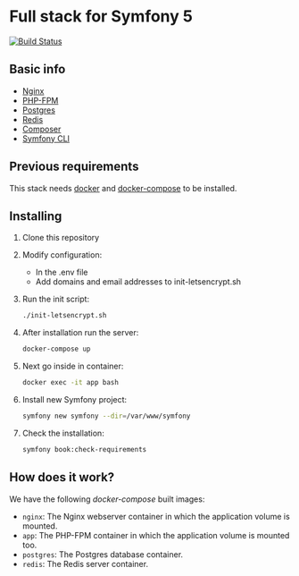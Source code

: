 # Full stack for Symfony 5

[![Build Status](https://www.travis-ci.com/qnixnet/symfony_docker.svg?branch=master)](https://www.travis-ci.com/qnixnet/symfony_docker)

## Basic info

* [Nginx](https://nginx.org/)
* [PHP-FPM](https://php-fpm.org/)
* [Postgres](https://www.postgresql.org/)
* [Redis](https://redis.io/)
* [Composer](https://getcomposer.org/)
* [Symfony CLI](https://symfony.com/)

## Previous requirements

This stack needs [docker](https://www.docker.com/) and [docker-compose](https://docs.docker.com/compose/) to be installed.

## Installing

1. Clone this repository

2. Modify configuration:
    - In the .env file
    - Add domains and email addresses to init-letsencrypt.sh

3. Run the init script:

    ```sh
    ./init-letsencrypt.sh
    ```

4. After installation run the server:

    ```sh
    docker-compose up
    ```

5. Next go inside in container:

    ```sh
    docker exec -it app bash
    ```

6. Install new Symfony project:

    ```sh
    symfony new symfony --dir=/var/www/symfony
    ```

7. Check the installation:

    ```sh
    symfony book:check-requirements
    ```

## How does it work?

We have the following *docker-compose* built images:

* `nginx`: The Nginx webserver container in which the application volume is mounted.
* `app`: The PHP-FPM container in which the application volume is mounted too.
* `postgres`: The Postgres database container.
* `redis`: The Redis server container.